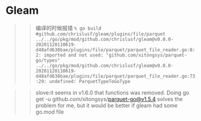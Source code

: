 # Gleam

>> 编译的时候报错
 `
 % go build                                                                                                                  
 #github.com/chrislusf/gleam/plugins/file/parquet
 ../../go/pkg/mod/github.com/chrislusf/gleam@v0.0.0-20201128110619-d48afd638bae/plugins/file/parquet/parquet_file_reader.go:8:2: imported and not used: "github.com/xitongsys/parquet-go/types"
 ../../go/pkg/mod/github.com/chrislusf/gleam@v0.0.0-20201128110619-d48afd638bae/plugins/file/parquet/parquet_file_reader.go:73:29: undefined: ParquetTypeToGoType
`

>> slove:it seems in v1.6.0 that functions was removed. Doing go get -u github.com/xitongsys/parquet-go@v1.5.4 solves the problem for me, but it would be better if gleam had some go.mod file

